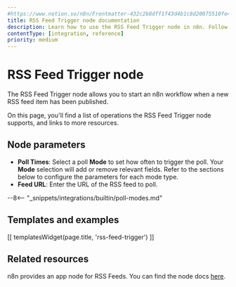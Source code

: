 ```yaml
---
#https://www.notion.so/n8n/Frontmatter-432c2b8dff1f43d4b1c8d20075510fe4
title: RSS Feed Trigger node documentation
description: Learn how to use the RSS Feed Trigger node in n8n. Follow technical documentation to integrate RSS Feed Trigger node into your workflows.
contentType: [integration, reference]
priority: medium
---
```


# RSS Feed Trigger node

The RSS Feed Trigger node allows you to start an n8n workflow when a new RSS feed item has been published.

On this page, you'll find a list of operations the RSS Feed Trigger node supports, and links to more resources.

## Node parameters

* **Poll Times**: Select a poll **Mode** to set how often to trigger the poll. Your **Mode** selection will add or remove relevant fields. Refer to the sections below to configure the parameters for each mode type.
* **Feed URL**: Enter the URL of the RSS feed to poll.

--8<-- "_snippets/integrations/builtin/poll-modes.md"

## Templates and examples

<!-- see https://www.notion.so/n8n/Pull-in-templates-for-the-integrations-pages-37c716837b804d30a33b47475f6e3780 -->
[[ templatesWidget(page.title, 'rss-feed-trigger') ]]

## Related resources

n8n provides an app node for RSS Feeds. You can find the node docs [here](/integrations/builtin/core-nodes/n8n-nodes-base.rssfeedread.md).

